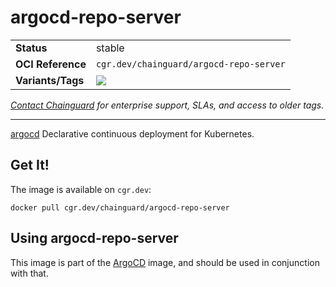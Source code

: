 <!--monopod:start-->
# argocd-repo-server
| | |
| - | - |
| **Status** | stable |
| **OCI Reference** | `cgr.dev/chainguard/argocd-repo-server` |
| **Variants/Tags** | ![](https://storage.googleapis.com/chainguard-images-build-outputs/summary/argocd-repo-server.svg) |

*[Contact Chainguard](https://www.chainguard.dev/chainguard-images) for enterprise support, SLAs, and access to older tags.*

---
<!--monopod:end-->

[argocd](https://argo-cd.readthedocs.io/en/stable/) Declarative continuous deployment for Kubernetes.

## Get It!

The image is available on `cgr.dev`:

```
docker pull cgr.dev/chainguard/argocd-repo-server
```

## Using argocd-repo-server

This image is part of the [ArgoCD](../argocd/README.md) image, and should be used in conjunction with that.

